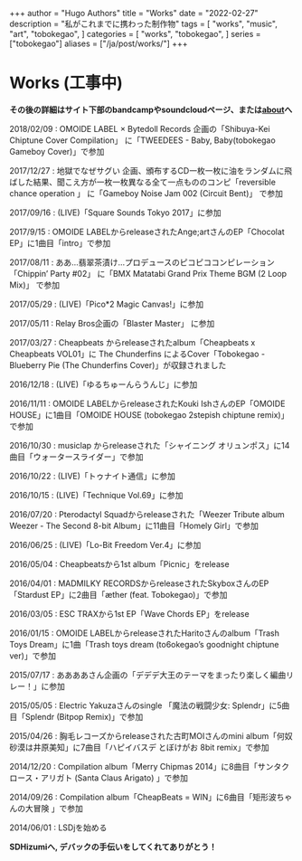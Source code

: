 +++
author = "Hugo Authors"
title = "Works"
date = "2022-02-27"
description = "私がこれまでに携わった制作物"
tags = [
    "works",
    "music",
    "art",
    "tobokegao",
]
categories = [
    "works",
    "tobokegao",
]
series = ["tobokegao"]
aliases = ["/ja/post/works/"]
+++

# Works (工事中)

**その後の詳細はサイト下部のbandcampやsoundcloudページ、または[about](https://tobokegao.github.io/ja/about/)へ**

2018/02/09 : OMOIDE LABEL × Bytedoll Records 企画の「Shibuya-Kei Chiptune Cover Compilation」 に「TWEEDEES - Baby, Baby(tobokegao Gameboy Cover)」で参加

2017/12/27 : 地獄でなぜサグい 企画、頒布するCD一枚一枚に油をランダムに飛ばした結果、聞こえ方が一枚一枚異なる全て一点もののコンピ「reversible chance operation 」 に「Gameboy Noise Jam 002 (Circuit Bent)」 で参加

2017/09/16 : (LIVE)「Square Sounds Tokyo 2017」に参加

2017/9/15 : OMOIDE LABELからreleaseされたAnge;artさんのEP「Chocolat EP」に1曲目「intro」で参加

2017/08/11 : ああ…翡翠茶漬け…プロデュースのピコピココンピレーション「Chippin’ Party #02」 に「BMX Matatabi Grand Prix Theme BGM (2 Loop Mix)」 で参加

2017/05/29 : (LIVE)「Pico*2 Magic Canvas!」に参加

2017/05/11 : Relay Bros企画の「Blaster Master」 に参加

2017/03/27 : Cheapbeats からreleaseされたalbum「Cheapbeats x Cheapbeats VOL01」に The Chunderfins によるCover「Tobokegao - Blueberry Pie (The Chunderfins Cover)」が収録されました

2016/12/18 : (LIVE)「ゆるちゅーんらうんじ」に参加

2016/11/11 : OMOIDE LABELからreleaseされたKouki IshさんのEP「OMOIDE HOUSE」に1曲目「OMOIDE HOUSE (tobokegao 2stepish chiptune remix)」で参加

2016/10/30 : musiclap からreleaseされた「シャイニング オリュンポス」に14曲目「ウォータースライダー」で参加

2016/10/22 : (LIVE)「トゥナイト通信」に参加

2016/10/15 : (LIVE)「Technique Vol.69」に参加

2016/07/20 : Pterodactyl Squadからreleaseされた「Weezer Tribute album Weezer - The Second 8-bit Album」に11曲目「Homely Girl」で参加

2016/06/25 : (LIVE)「Lo-Bit Freedom Ver.4」に参加

2016/05/04 : Cheapbeatsから1st album「Picnic」をrelease

2016/04/01 : MADMILKY RECORDSからreleaseされたSkyboxさんのEP「Stardust EP」に2曲目「æther (feat. Tobokegao)」で参加

2016/03/05 : ESC TRAXから1st EP「Wave Chords EP」をrelease

2016/01/15 : OMOIDE LABELからreleaseされたHaritoさんのalbum「Trash Toys Dream」に1曲「Trash toys dream (to6okegao’s goodnight chiptune ver)」で参加

2015/07/17 : ああああさん企画の「デデデ大王のテーマをまったり楽しく編曲リレー！」に参加

2015/05/05 : Electric Yakuzaさんのsingle 「魔法の戦闘少女: Splendr」に5曲目「Splendr (Bitpop Remix)」で参加

2015/04/26 : 胸毛レコーズからreleaseされた古町MOIさんのmini album「何奴砂漠は井原美知」に7曲目「ハピイバスデ とぼけがお 8bit remix」で参加

2014/12/20 : Compilation album「Merry Chipmas 2014」に8曲目「サンタクロース・アリガト (Santa Claus Arigato) 」で参加

2014/09/26 : Compilation album「CheapBeats = WIN」に6曲目「矩形波ちゃんの大冒険 」で参加

2014/06/01 : LSDjを始める

**SDHizumiへ, デバックの手伝いをしてくれてありがとう！**